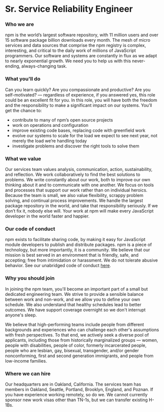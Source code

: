 # Sr. Service Reliability Engineer

### Who we are

npm is the world’s largest software repository, with 11 million users and over 15 software package billion downloads every month. The mesh of micro services and data sources that comprise the npm registry is complex, interesting, and critical to the daily work of millions of JavaScript programmers. Our software and systems are constantly in flux as we adapt to nearly exponential growth. We need you to help us with this never-ending, always-changing task.

### What you'll do

Can you learn quickly? Are you compassionate and productive? Are you self-motivated? — regardless of experience, if you answered yes, this role could be an excellent fit for you. In this role, you will have both the freedom and the responsibility to make a significant impact on our systems. You’ll get the chance to:

  -  contribute to many of npm’s open source projects
  -  work on operations and configuration
  -  improve existing code bases, replacing code with greenfield work
  -  evolve our systems to scale for the load we expect to see next year, not merely the load we’re handling today
  -  investigate problems and discover the right tools to solve them


### What we value

Our services team values analysis, communication, action, sustainability, and reflection. We work collaboratively to find the best solutions to problems. We write constantly about our work, both to improve our own thinking about it and to communicate with one another. We focus on tools and processes that support our work rather than on individual heroics. Because the team is small, we also value flexibility, scrappy problem solving, and continual process improvements. We handle the largest package repository in the world, and take that responsibility seriously. If we don’t fix it, nobody else will. Your work at npm will make every JavaScript developer in the world faster and happier.

### Our code of conduct

npm exists to facilitate sharing code, by making it easy for JavaScript module developers to publish and distribute packages.
npm is a piece of technology, but more importantly, it is a community.
We believe that our mission is best served in an environment that is friendly, safe, and accepting; free from intimidation or harassment. We do not tolerate abusive behavior.
See our unabridged code of conduct [here](https://www.npmjs.com/policies/conduct).


### Why you should join

In joining the npm team, you'll become an important part of a small but dedicated engineering team. We strive to provide a sensible balance between work and non-work, and we allow you to define your own schedule. We also understand that healthy schedules lead to better outcomes. We have support coverage overnight so we don't interrupt anyone's sleep. 

We believe that high-performing teams include people from different backgrounds and experiences who can challenge each other's assumptions with fresh perspectives. To that end, we actively seek a diverse pool of applicants, including those from historically marginalized groups — women, people with disabilities, people of color, formerly incarcerated people, people who are lesbian, gay, bisexual, transgender, and/or gender nonconforming, first and second generation immigrants, and people from low-income families.

### Where we can hire

Our headquarters are in Oakland, California. The services team has members in Oakland, Seattle, Portland, Brooklyn, England, and Poznan. If you have experience working remotely, so do we. We cannot currently sponsor new work visas other than TN-1s, but we can transfer existing H-1Bs.
